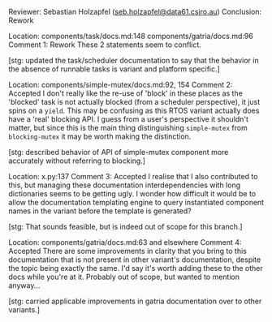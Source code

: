 Reviewer: Sebastian Holzapfel (seb.holzapfel@data61.csiro.au)
Conclusion: Rework

Location: components/task/docs.md:148
          components/gatria/docs.md:96
Comment 1: Rework
These 2 statements seem to conflict.

[stg: updated the task/scheduler documentation to say that the behavior in the absence of runnable tasks is variant and platform specific.]

Location: components/simple-mutex/docs.md:92, 154
Comment 2: Accepted
I don't really like the re-use of 'block' in these places as the 'blocked' task is not actually blocked (from a scheduler perspective), it just spins on a `yield`.
This may be confusing as this RTOS variant actually does have a 'real' blocking API.
I guess from a user's perspective it shouldn't matter, but since this is the main thing distinguishing `simple-mutex` from `blocking-mutex` it may be worth making the distinction.

[stg: described behavior of API of simple-mutex component more accurately without referring to blocking.]

Location: x.py:137
Comment 3: Accepted
I realise that I also contributed to this, but managing these documentation interdependencies with long dictionaries seems to be getting ugly.
I wonder how difficult it would be to allow the documentation templating engine to query instantiated component names in the variant before the template is generated?

[stg: That sounds feasible, but is indeed out of scope for this branch.]

Location: components/gatria/docs.md:63 and elsewhere
Comment 4: Accepted
There are some improvements in clarity that you bring to this documentation that is not present in other variant's documentation, despite the topic being exactly the same.
I'd say it's worth adding these to the other docs while you're at it.
Probably out of scope, but wanted to mention anyway...

[stg: carried applicable improvements in gatria documentation over to other variants.]
